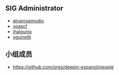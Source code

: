 <!--
    SIG Member List

    You can edit the content of the following template freely.

    List the members in Makrdown syntax. Name can be nick name. One member per line.
    Please notice: SIG administrator must provide their GitHub ID so someone else can contact them when needed.
-->

## SIG Administrator

- [alvarosamudio](https://github.com/alvarosamudio)
- [xoascf](hhttps://github.com/xoascf)
- [jhalounix](https://github.com/jhalounix)
- [sguinetti](https://github.com/sguinetti)

## 小组成员

- https://github.com/orgs/deepin-espanol/people